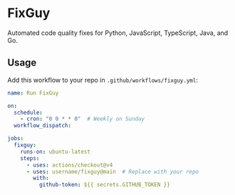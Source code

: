 # FixGuy

Automated code quality fixes for Python, JavaScript, TypeScript, Java, and Go.

## Usage

Add this workflow to your repo in `.github/workflows/fixguy.yml`:

```yaml
name: Run FixGuy

on:
  schedule:
    - cron: "0 0 * * 0"  # Weekly on Sunday
  workflow_dispatch:

jobs:
  fixguy:
    runs-on: ubuntu-latest
    steps:
      - uses: actions/checkout@v4
      - uses: username/fixguy@main  # Replace with your repo
        with:
          github-token: ${{ secrets.GITHUB_TOKEN }}